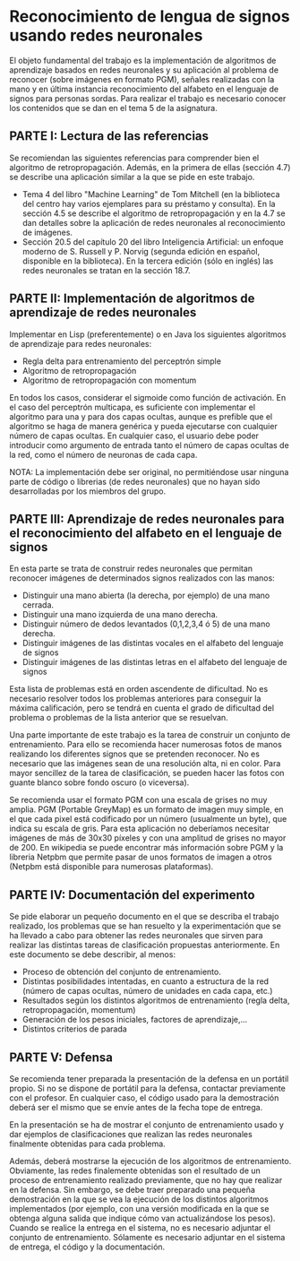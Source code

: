 # Reconocimiento de lengua de signos usando redes neuronales #

El objeto fundamental del trabajo es la implementación de algoritmos de aprendizaje basados en redes neuronales y su aplicación al problema de reconocer (sobre imágenes en formato PGM), señales realizadas con la mano y en última instancia reconocimiento del alfabeto en el lenguaje de signos para personas sordas.
Para realizar el trabajo es necesario conocer los contenidos que se dan en el tema 5 de la asignatura.
## PARTE I: Lectura de las referencias ##
Se recomiendan las siguientes referencias para comprender bien el algoritmo de retropropagación. Además, en la primera de ellas (sección 4.7) se describe una aplicación similar a la que se pide en este trabajo.

  * Tema 4 del libro "Machine Learning" de Tom Mitchell (en la biblioteca del centro hay varios ejemplares para su préstamo y consulta). En la sección 4.5 se describe el algoritmo de retropropagación y en la 4.7 se dan detalles sobre la aplicación de redes neuronales al reconocimiento de imágenes.
  * Sección 20.5 del capítulo 20 del libro Inteligencia Artificial: un enfoque moderno de S. Russell y P. Norvig (segunda edición en español, disponible en la biblioteca). En la tercera edición (sólo en inglés) las redes neuronales se tratan en la sección 18.7.

## PARTE II: Implementación de algoritmos de aprendizaje de redes neuronales ##
Implementar en Lisp (preferentemente) o en Java los siguientes algoritmos de aprendizaje para redes neuronales:

  * Regla delta para entrenamiento del perceptrón simple
  * Algoritmo de retropropagación
  * Algoritmo de retropropagación con momentum

En todos los casos, considerar el sigmoide como función de activación. En el caso del perceptrón multicapa, es suficiente con implementar el algoritmo para una y para dos capas ocultas, aunque es prefible que el algoritmo se haga de manera genérica y pueda ejecutarse con cualquier número de capas ocultas. En cualquier caso, el usuario debe poder introducir como argumento de entrada tanto el número de capas ocultas de la red, como el número de neuronas de cada capa.

NOTA: La implementación debe ser original, no permitiéndose usar ninguna parte de código o librerias (de redes neuronales) que no hayan sido desarrolladas por los miembros del grupo.
## PARTE III: Aprendizaje de redes neuronales para el reconocimiento del alfabeto en el lenguaje de signos ##
En esta parte se trata de construir redes neuronales que permitan reconocer imágenes de determinados signos realizados con las manos:

  * Distinguir una mano abierta (la derecha, por ejemplo) de una mano cerrada.
  * Distinguir una mano izquierda de una mano derecha.
  * Distinguir número de dedos levantados (0,1,2,3,4 ó 5) de una mano derecha.
  * Distinguir imágenes de las distintas vocales en el alfabeto del lenguaje de signos
  * Distinguir imágenes de las distintas letras en el alfabeto del lenguaje de signos

Esta lista de problemas está en orden ascendente de dificultad. No es necesario resolver todos los problemas anteriores para conseguir la máxima calificación, pero se tendrá en cuenta el grado de dificultad del problema o problemas de la lista anterior que se resuelvan.

Una parte importante de este trabajo es la tarea de construir un conjunto de entrenamiento. Para ello se recomienda hacer numerosas fotos de manos realizando los diferentes signos que se pretenden reconocer. No es necesario que las imágenes sean de una resolución alta, ni en color. Para mayor sencillez de la tarea de clasificación, se pueden hacer las fotos con guante blanco sobre fondo oscuro (o viceversa).

Se recomienda usar el formato PGM con una escala de grises no muy amplia. PGM (Portable GreyMap) es un formato de imagen muy simple, en el que cada pixel está codificado por un número (usualmente un byte), que indica su escala de gris. Para esta aplicación no deberíamos necesitar imágenes de más de 30x30 píxeles y con una amplitud de grises no mayor de 200. En wikipedia se puede encontrar más información sobre PGM y la libreria Netpbm que permite pasar de unos formatos de imagen a otros (Netpbm está disponible para numerosas plataformas).
## PARTE IV: Documentación del experimento ##
Se pide elaborar un pequeño documento en el que se describa el trabajo realizado, los problemas que se han resuelto y la experimentación que se ha llevado a cabo para obtener las redes neuronales que sirven para realizar las distintas tareas de clasificación propuestas anteriormente. En este documento se debe describir, al menos:

  * Proceso de obtención del conjunto de entrenamiento.
  * Distintas posibilidades intentadas, en cuanto a estructura de la red (número de capas ocultas, número de unidades en cada capa, etc.)
  * Resultados según los distintos algoritmos de entrenamiento (regla delta, retropropagación, momentum)
  * Generación de los pesos iniciales, factores de aprendizaje,...
  * Distintos criterios de parada

## PARTE V: Defensa ##
Se recomienda tener preparada la presentación de la defensa en un portátil propio. Si no se dispone de portátil para la defensa, contactar previamente con el profesor. En cualquier caso, el código usado para la demostración deberá ser el mismo que se envíe antes de la fecha tope de entrega.

En la presentación se ha de mostrar el conjunto de entrenamiento usado y dar ejemplos de clasificaciones que realizan las redes neuronales finalmente obtenidas para cada problema.

Además, deberá mostrarse la ejecución de los algoritmos de entrenamiento. Obviamente, las redes finalemente obtenidas son el resultado de un proceso de entrenamiento realizado previamente, que no hay que realizar en la defensa. Sin embargo, se debe traer preparado una pequeña demostración en la que se vea la ejecución de los distintos algoritmos implementados (por ejemplo, con una versión modificada en la que se obtenga alguna salida que indique cómo van actualizándose los pesos). Cuando se realice la entrega en el sistema, no es necesario adjuntar el conjunto de entrenamiento. Sólamente es necesario adjuntar en el sistema de entrega, el código y la documentación.